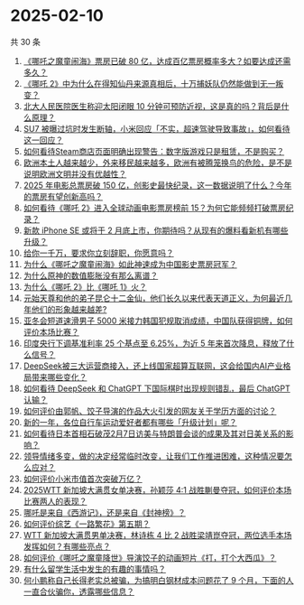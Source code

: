 # 2025-02-10

共 30 条

<!-- BEGIN -->
<!-- 最后更新时间 Mon Feb 10 2025 00:24:47 GMT+0800 (China Standard Time) -->

1. [《哪吒之魔童闹海》票房已破 80 亿，达成百亿票房概率多大？如要达成还需多久？](https://www.zhihu.com/question/11745805648)
1. [《哪吒 2》中为什么在得知仙丹来源真相后，十万捕妖队仍然能做到无一叛变？](https://www.zhihu.com/question/11637583809)
1. [北大人民医院医生称迎太阳闭眼 10 分钟可预防近视，这是真的吗？背后是什么原理？](https://www.zhihu.com/question/11597415606)
1. [SU7 被曝过坑时发生断轴，小米回应「不实，超速驾驶导致事故」，如何看待这一回应？](https://www.zhihu.com/question/11704112330)
1. [如何看待Steam商店页面明确出现警告：数字版游戏只是租赁，不是购买？](https://www.zhihu.com/question/828901579)
1. [欧洲本土人越来越少，外来移民越来越多，欧洲有被腾笼换鸟的危险，是不是说明欧洲文明并没有优越性？](https://www.zhihu.com/question/10349019033)
1. [2025 年电影总票房破 150 亿，创影史最快纪录，这一数据说明了什么？今年的票房有望创新高吗？](https://www.zhihu.com/question/11715035040)
1. [如何看待《哪吒 2》进入全球动画电影票房榜前 15？为何它能频频打破票房纪录？](https://www.zhihu.com/question/11627312403)
1. [新款 iPhone SE 或将于 2 月底上市，你期待吗？从现有的爆料看新机有哪些升级？](https://www.zhihu.com/question/11554049810)
1. [给你一千万，要求你立刻辞职，你愿意吗？](https://www.zhihu.com/question/11204928978)
1. [为什么《哪吒之魔童闹海》如此神速成为中国影史票房冠军？](https://www.zhihu.com/question/11426111339)
1. [为什么原神的数值膨胀没有那么离谱？](https://www.zhihu.com/question/11589895572)
1. [为什么《哪吒 2》比《哪吒 1》火？](https://www.zhihu.com/question/11553068547)
1. [元始天尊和他的弟子昆仑十二金仙，他们长久以来代表天道正义，为何最近几年他们的形象越来越差?](https://www.zhihu.com/question/11271403998)
1. [亚冬会短道速滑男子 5000 米接力韩国犯规取消成绩，中国队获得铜牌，如何评价本场比赛？](https://www.zhihu.com/question/11720894201)
1. [印度央行下调基准利率 25 个基点至 6.25%，为近 5 年来首次降息，释放了什么信号？](https://www.zhihu.com/question/11521915088)
1. [DeepSeek被三大运营商接入，还上线国家超算互联网，这会给国内AI产业格局带来哪些变化？](https://www.zhihu.com/question/11515172288)
1. [如何看待 DeepSeek 和 ChatGPT 下国际棋时出现规则错乱，最后 ChatGPT 认输？](https://www.zhihu.com/question/10979868085)
1. [如何评价由郭帆、饺子导演的作品大火引发的网友关于学历方面的讨论？](https://www.zhihu.com/question/11567943398)
1. [新的一年，各位自行车运动爱好者都有哪些「升级计划」呢？](https://www.zhihu.com/question/11240784042)
1. [如何看待日本首相石破茂2月7日访美与特朗普会谈的成果及其对日美关系的影响？](https://www.zhihu.com/question/11644574383)
1. [领导情绪多变，做的决定经常临时改变，让我们工作推进困难，这种情况要怎么应对？](https://www.zhihu.com/question/10616995667)
1. [如何评价小米市值首次突破万亿？](https://www.zhihu.com/question/11478643952)
1. [2025WTT 新加坡大满贯女单决赛，孙颖莎 4:1 战胜蒯曼夺冠，如何评价本场比赛两人的表现？](https://www.zhihu.com/question/11741440557)
1. [哪吒是来自《西游记》，还是来自《封神榜》？](https://www.zhihu.com/question/11228719061)
1. [如何评价综艺《一路繁花》第五期？](https://www.zhihu.com/question/11623501771)
1. [WTT 新加坡大满贯男单决赛，林诗栋 4 比 2 战胜梁靖崑夺冠，两位选手本场发挥如何？有哪些亮点？](https://www.zhihu.com/question/11746952061)
1. [如何评价《哪吒之魔童降世》导演饺子的动画短片《打，打个大西瓜》？](https://www.zhihu.com/question/337119300)
1. [有什么留学生活中发生的有趣的事情吗？](https://www.zhihu.com/question/263418498)
1. [何小鹏称自己长得老实总被骗，为搞明白钢材成本问题花了 9 个月，下面的人一直合伙骗你，透露哪些信息？](https://www.zhihu.com/question/11622489427)

<!-- END -->
